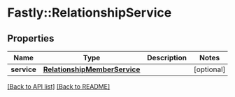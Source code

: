 # Fastly::RelationshipService

## Properties

| Name | Type | Description | Notes |
| ---- | ---- | ----------- | ----- |
| **service** | [**RelationshipMemberService**](RelationshipMemberService.md) |  | [optional] |

[[Back to API list]](../../README.md#endpoints) [[Back to README]](../../README.md)

